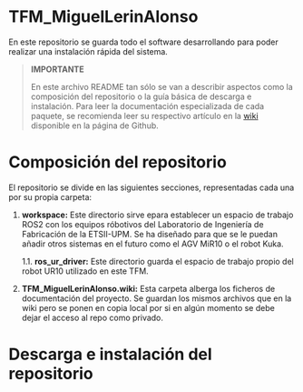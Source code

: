 # TFM_MiguelLerinAlonso

En este repositorio se guarda todo el software desarrollando para poder realizar una instalación rápida del sistema.

> **IMPORTANTE**
>
>En este archivo README tan sólo se van a describir aspectos como la composición del repositorio o la guía básica de descarga e instalación. Para leer la documentación especializada de cada paquete, se recomienda leer su respectivo artículo en la [wiki](https://github.com/Miguel-LA/TFM_MiguelLerinAlonso/wiki) disponible en la página de Github.

# Composición del repositorio
El repositorio se divide en las siguientes secciones, representadas cada una por su propia carpeta:

1. **workspace:** Este directorio sirve epara establecer un espacio de trabajo ROS2 con los equipos róbotivos del Laboratorio de Ingeniería de Fabricación de la ETSII-UPM. Se ha diseñado para que se le puedan añadir otros sistemas en el futuro como el AGV MiR10 o el robot Kuka.

    1.1. **ros_ur_driver:** Este directorio guarda el espacio de trabajo propio del robot UR10 utilizado en este TFM.

2. **TFM_MiguelLerinAlonso.wiki:** Esta carpeta alberga los ficheros de documentación del proyecto. Se guardan los mismos archivos que en la wiki pero se ponen en copia local por si en algún momento se debe dejar el acceso al repo como privado.

# Descarga e instalación del repositorio

